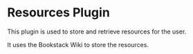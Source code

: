 # Resources Plugin

This plugin is used to store and retrieve resources for the user.

It uses the Bookstack Wiki to store the resources.

